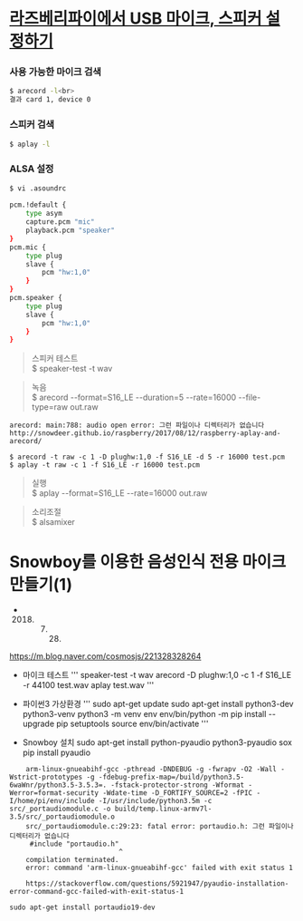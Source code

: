 # [라즈베리파이에서 USB 마이크, 스피커 설정하기](https://diy-project.tistory.com/88)

### 사용 가능한 마이크 검색
```bash
$ arecord -l<br>
결과 card 1, device 0
```

### 스피커 검색
```bash
$ aplay -l
```

### ALSA 설정
```bash
$ vi .asoundrc
   
pcm.!default {
    type asym
    capture.pcm "mic"
    playback.pcm "speaker"
}
pcm.mic {
    type plug
    slave {
        pcm "hw:1,0"
    }
}
pcm.speaker {
    type plug
    slave {
        pcm "hw:1,0"
    }
}
```

> 스피커 테스트<br>
$ speaker-test -t wav

> 녹음<br>
$ arecord --format=S16_LE --duration=5 --rate=16000 --file-type=raw out.raw

    arecord: main:788: audio open error: 그런 파일이나 디렉터리가 없습니다
    http://snowdeer.github.io/raspberry/2017/08/12/raspberry-aplay-and-arecord/

    $ arecord -t raw -c 1 -D plughw:1,0 -f S16_LE -d 5 -r 16000 test.pcm
    $ aplay -t raw -c 1 -f S16_LE -r 16000 test.pcm


> 실행<br>
$ aplay --format=S16_LE --rate=16000 out.raw

> 소리조절<br>
$ alsamixer

Snowboy를 이용한 음성인식 전용 마이크 만들기(1) 
============================================
- 2018. 7. 28.

https://m.blog.naver.com/cosmosjs/221328328264

- 마이크 테스트
'''
speaker-test -t wav
arecord -D plughw:1,0 -c 1 -f S16_LE -r 44100 test.wav
aplay test.wav
'''

- 파이썬3 가상환경
'''
sudo apt-get update
sudo apt-get install python3-dev python3-venv
python3 -m venv env
env/bin/python -m pip install --upgrade pip setuptools
source env/bin/activate
'''

- Snowboy 설치
sudo apt-get install python-pyaudio python3-pyaudio sox
pip install pyaudio

```
    arm-linux-gnueabihf-gcc -pthread -DNDEBUG -g -fwrapv -O2 -Wall -Wstrict-prototypes -g -fdebug-prefix-map=/build/python3.5-6waWnr/python3.5-3.5.3=. -fstack-protector-strong -Wformat -Werror=format-security -Wdate-time -D_FORTIFY_SOURCE=2 -fPIC -I/home/pi/env/include -I/usr/include/python3.5m -c src/_portaudiomodule.c -o build/temp.linux-armv7l-3.5/src/_portaudiomodule.o
    src/_portaudiomodule.c:29:23: fatal error: portaudio.h: 그런 파일이나 디렉터리가 없습니다
     #include "portaudio.h"
                           ^
    compilation terminated.
    error: command 'arm-linux-gnueabihf-gcc' failed with exit status 1

    https://stackoverflow.com/questions/5921947/pyaudio-installation-error-command-gcc-failed-with-exit-status-1

sudo apt-get install portaudio19-dev
```
